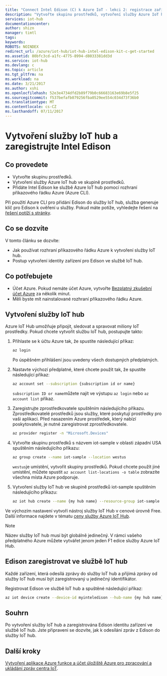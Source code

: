 ```yaml
---
title: "Connect Intel Edison (C) k Azure IoT - lekci 2: registrace zařízení | Microsoft Docs"
description: "Vytvořte skupinu prostředků, vytvoření služby Azure IoT hub a zaregistrovat Edison ve službě Azure IoT hub pomocí rozhraní příkazového řádku Azure."
services: iot-hub
documentationcenter: 
author: shizn
manager: timtl
tags: 
keywords: 
ROBOTS: NOINDEX
redirect_url: /azure/iot-hub/iot-hub-intel-edison-kit-c-get-started
ms.assetid: 80bfc3cd-a1fc-4775-8994-d8033381dd3d
ms.service: iot-hub
ms.devlang: c
ms.topic: article
ms.tgt_pltfrm: na
ms.workload: na
ms.date: 3/21/2017
ms.author: xshi
ms.openlocfilehash: 52e3e4734dfd2b89f79b0c66683163e69b8e5f25
ms.sourcegitcommit: f537befafb079256fba0529ee554c034d73f36b0
ms.translationtype: MT
ms.contentlocale: cs-CZ
ms.lasthandoff: 07/11/2017
---
```

# <a name="create-your-iot-hub-and-register-intel-edison"></a>Vytvoření služby IoT hub a zaregistrujte Intel Edison
## <a name="what-you-will-do"></a>Co provedete
* Vytvořte skupinu prostředků.
* Vytvoření služby Azure IoT hub ve skupině prostředků.
* Přidáte Intel Edison ke službě Azure IoT hub pomocí rozhraní příkazového řádku Azure (Azure CLI).

Při použití Azure CLI pro přidání Edison do služby IoT hub, služba generuje klíč pro Edison k ověření u služby. Pokud máte potíže, vyhledejte řešení na [řešení potíží s stránky][troubleshooting].

## <a name="what-you-will-learn"></a>Co se dozvíte
V tomto článku se dozvíte:
* Jak používat rozhraní příkazového řádku Azure k vytvoření služby IoT hub.
* Postup vytvoření identity zařízení pro Edison ve službě IoT hub.

## <a name="what-you-need"></a>Co potřebujete
* Účet Azure. Pokud nemáte účet Azure, vytvořte [Bezplatný zkušební účet Azure](http://azure.microsoft.com/pricing/free-trial/) za několik minut.
* Měli byste mít nainstalované rozhraní příkazového řádku Azure.

## <a name="create-your-iot-hub"></a>Vytvoření služby IoT hub
Azure IoT Hub umožňuje připojit, sledovat a spravovat miliony IoT prostředky. Pokud chcete vytvořit službu IoT hub, postupujte takto:

1. Přihlaste se k účtu Azure tak, že spustíte následující příkaz:

   ```bash
   az login
   ```

   Po úspěšném přihlášení jsou uvedeny všech dostupných předplatných.

2. Nastavte výchozí předplatné, které chcete použít tak, že spustíte následující příkaz:

   ```bash
   az account set --subscription {subscription id or name}
   ```

   `subscription ID or name`můžete najít ve výstupu `az login` nebo `az account list` příkaz.

3. Zaregistrujte zprostředkovatele spuštěním následujícího příkazu. Zprostředkovatelé prostředků jsou služby, které poskytují prostředky pro vaši aplikaci. Před nasazením Azure prostředek, který nabízí poskytovatele, je nutné zaregistrovat zprostředkovatele.

   ```bash
   az provider register -n "Microsoft.Devices"
   ```
4. Vytvořte skupinu prostředků s názvem iot-sample v oblasti západní USA spuštěním následujícího příkazu:

   ```bash
   az group create --name iot-sample --location westus
   ```

   `westus`je umístění, vytvořit skupiny prostředků. Pokud chcete použít jiné umístění, můžete spustit `az account list-locations -o table` zobrazíte všechna místa Azure podporuje.

5. Vytvoření služby IoT hub ve skupině prostředků iot-sample spuštěním následujícího příkazu:

   ```bash
   az iot hub create --name {my hub name} --resource-group iot-sample
   ```

Ve výchozím nastavení vytvoří nástroj služby IoT Hub v cenové úrovně Free. Další informace najdete v tématu [ceny služby Azure IoT Hub](https://azure.microsoft.com/pricing/details/iot-hub/).

> [!NOTE] 
> Název služby IoT hub musí být globálně jedinečný.
> V rámci vašeho předplatného Azure můžete vytvářet jenom jeden F1 edice služby Azure IoT Hub.


## <a name="register-edison-in-your-iot-hub"></a>Edison zaregistrovat ve službě IoT hub
Každé zařízení, která odesílá zprávy do služby IoT hub a přijímá zprávy od služby IoT hub musí být zaregistrovaný u jedinečný identifikátor.

Registrovat Edison ve službě IoT hub a spuštěné následující příkaz:

```bash
az iot device create --device-id myinteledison --hub-name {my hub name}
```

## <a name="summary"></a>Souhrn
Po vytvoření služby IoT hub a zaregistrována Edison identitu zařízení ve službě IoT hub. Jste připraveni se dozvíte, jak k odesílání zpráv z Edison do služby IoT hub.

## <a name="next-steps"></a>Další kroky
[Vytvoření aplikace Azure funkce a účet úložiště Azure pro zpracování a ukládání zpráv centra IoT][process-and-store-iot-hub-messages].


<!-- Images and links -->

[troubleshooting]: iot-hub-intel-edison-kit-c-troubleshooting.md
[process-and-store-iot-hub-messages]: iot-hub-intel-edison-kit-c-lesson3-deploy-resource-manager-template.md